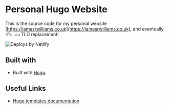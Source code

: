# Personal Hugo Website

This is the source code for my personal website [https://jamesrwilliams.co.uk](https://jamesrwilliams.co.uk), and eventually it's `.ca` TLD replacement!

![Deploys by Netlify](https://www.netlify.com/img/global/badges/netlify-color-bg.svg)

## Built with

- Built with [Hugo](https://gohugo.io/).

## Useful Links

- [Hugo templates documentation](https://gohugo.io/templates/)

